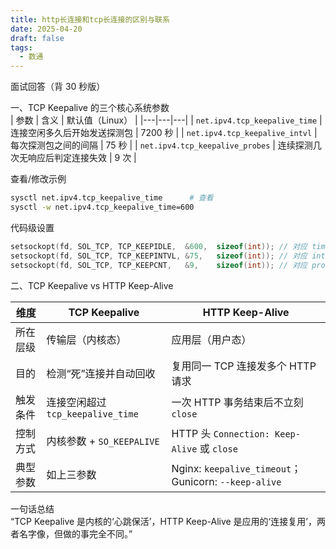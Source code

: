 ```yaml
---
title: http长连接和tcp长连接的区别与联系
date: 2025-04-20
draft: false
tags:
  - 数通
---
```

面试回答（背 30 秒版）

一、TCP Keepalive 的三个核心系统参数  
| 参数 | 含义 | 默认值（Linux） |
|---|---|---|
| `net.ipv4.tcp_keepalive_time` | 连接空闲多久后开始发送探测包 | 7200 秒 |
| `net.ipv4.tcp_keepalive_intvl` | 每次探测包之间的间隔 | 75 秒 |
| `net.ipv4.tcp_keepalive_probes` | 连续探测几次无响应后判定连接失效 | 9 次 |

查看/修改示例  
```bash
sysctl net.ipv4.tcp_keepalive_time      # 查看
sysctl -w net.ipv4.tcp_keepalive_time=600
```

代码级设置  
```c
setsockopt(fd, SOL_TCP, TCP_KEEPIDLE,  &600,  sizeof(int)); // 对应 time
setsockopt(fd, SOL_TCP, TCP_KEEPINTVL, &75,   sizeof(int)); // 对应 intvl
setsockopt(fd, SOL_TCP, TCP_KEEPCNT,   &9,    sizeof(int)); // 对应 probes
```

二、TCP Keepalive vs HTTP Keep-Alive  

| 维度 | TCP Keepalive | HTTP Keep-Alive |
|---|---|---|
| 所在层级 | 传输层（内核态） | 应用层（用户态） |
| 目的 | 检测“死”连接并自动回收 | 复用同一 TCP 连接发多个 HTTP 请求 |
| 触发条件 | 连接空闲超过 `tcp_keepalive_time` | 一次 HTTP 事务结束后不立刻 `close` |
| 控制方式 | 内核参数 + `SO_KEEPALIVE` | HTTP 头 `Connection: Keep-Alive` 或 `close` |
| 典型参数 | 如上三参数 | Nginx: `keepalive_timeout`；Gunicorn: `--keep-alive` |

一句话总结  
“TCP Keepalive 是内核的‘心跳保活’，HTTP Keep-Alive 是应用的‘连接复用’，两者名字像，但做的事完全不同。”